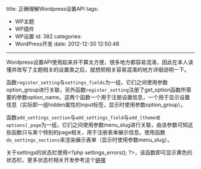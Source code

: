 title: 正确理解Wordpress设置API
tags:
  - WP主题
  - WP插件
  - WP设置
id: 382
categories:
  - WordPress开发
date: 2012-12-30 12:50:48
---

Wordpress设置API使用起来并不算太方便，很多地方都容易混淆，因此在本人读懂并改写了主题相关的设置类之后，就想把相关容易混淆的地方详细说明一下。

函数`register_setting`与`settings_fields`为一组，它们之间使用参数option_group进行关联，另外函数`register_setting`注册了get_option函数所需要的参数option_name。这两个函数一个用于注册设置信息，一个用于显示设置信息（实际即一组hidden属性的input标签，显示时使用参数option_group）。

函数`add_settings_section`与`add_settings_field`与`add_[theme或options]_page`为一组，它们之间使用参数menu_slug进行关联，由该参数可知这些函数只与某个特别的page相关，用于注册表单展示信息。使用函数`do_settings_sections`来渲染展示表单（显示时使用参数menu_slug）。

关于settings的状态栏使用&lt;?php settings_errors(); ?&gt;，该函数即可显示黄色的状态栏。更多状态栏相关开发参考这个[链接](http://wordpress.stackexchange.com/questions/23701/how-should-one-implement-add-settings-error-on-custom-menu-pages)

&nbsp;
